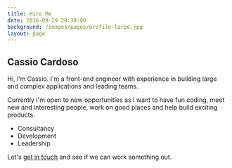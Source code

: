 ```yaml
---
title: Hire Me
date: 2016-09-29 20:30:00
background: /images/pages/profile-large.jpg
layout: page
---
```


## Cassio Cardoso

Hi, I’m Cassio. I'm a front-end engineer with experience in building large and complex applications and leading teams.

Currently I'm open to new opportunities as I want to have fun coding, meet new and interesting people, work on good places and help build exciting products.

- Consultancy
- Development
- Leadership

Let's [get in touch](/contact/) and see if we can work something out.
